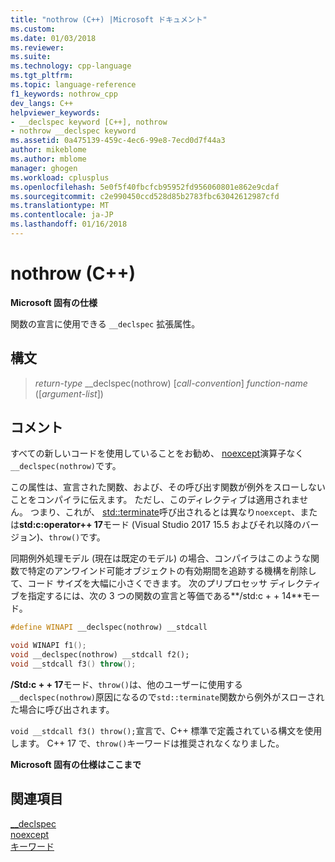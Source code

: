 ```yaml
---
title: "nothrow (C++) |Microsoft ドキュメント"
ms.custom: 
ms.date: 01/03/2018
ms.reviewer: 
ms.suite: 
ms.technology: cpp-language
ms.tgt_pltfrm: 
ms.topic: language-reference
f1_keywords: nothrow_cpp
dev_langs: C++
helpviewer_keywords:
- __declspec keyword [C++], nothrow
- nothrow __declspec keyword
ms.assetid: 0a475139-459c-4ec6-99e8-7ecd0d7f44a3
author: mikeblome
ms.author: mblome
manager: ghogen
ms.workload: cplusplus
ms.openlocfilehash: 5e0f5f40fbcfcb95952fd956060801e862e9cdaf
ms.sourcegitcommit: c2e990450ccd528d85b2783fbc63042612987cfd
ms.translationtype: MT
ms.contentlocale: ja-JP
ms.lasthandoff: 01/16/2018
---
```

# <a name="nothrow-c"></a>nothrow (C++)

**Microsoft 固有の仕様**

関数の宣言に使用できる `__declspec` 拡張属性。

## <a name="syntax"></a>構文  
  
> *return-type* __declspec(nothrow) [*call-convention*] *function-name* ([*argument-list*])

## <a name="remarks"></a>コメント

すべての新しいコードを使用していることをお勧め、 [noexcept](noexcept-cpp.md)演算子なく`__declspec(nothrow)`です。

この属性は、宣言された関数、および、その呼び出す関数が例外をスローしないことをコンパイラに伝えます。 ただし、このディレクティブは適用されません。 つまり、これが、 [std::terminate](../standard-library/exception-functions.md#terminate)呼び出されるとは異なり`noexcept`、または**std:c:operator++ 17**モード (Visual Studio 2017 15.5 およびそれ以降のバージョン)、`throw()`です。

同期例外処理モデル (現在は既定のモデル) の場合、コンパイラはこのような関数で特定のアンワインド可能オブジェクトの有効期間を追跡する機構を削除して、コード サイズを大幅に小さくできます。 次のプリプロセッサ ディレクティブを指定するには、次の 3 つの関数の宣言と等価である**/std:c + + 14**モード。

```cpp
#define WINAPI __declspec(nothrow) __stdcall

void WINAPI f1();
void __declspec(nothrow) __stdcall f2();
void __stdcall f3() throw();
```

**/Std:c + + 17**モード、`throw()`は、他のユーザーに使用する`__declspec(nothrow)`原因になるので`std::terminate`関数から例外がスローされた場合に呼び出されます。

`void __stdcall f3() throw();`宣言で、C++ 標準で定義されている構文を使用します。 C++ 17 で、`throw()`キーワードは推奨されなくなりました。

**Microsoft 固有の仕様はここまで**

## <a name="see-also"></a>関連項目

[__declspec](../cpp/declspec.md)  
[noexcept](noexcept-cpp.md)  
[キーワード](../cpp/keywords-cpp.md)  
